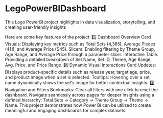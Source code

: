 # LegoPowerBIDashboard
This Lego PowerBI project highlights in data visualization, storytelling, and creating user-friendly insights

Here are some key features of the project:
1️⃣ Dashboard Overview
Card Visuals: Displaying key metrics such as Total Sets (4,385), Average Pieces (411), and Average Price ($45).
Slicers: Enabling filtering by Theme Group, Age Range, and Average Price through a parameter slicer.
Interactive Table: Providing a detailed breakdown of Set Name, Set ID, Theme, Age Range, Avg. Price, and Price Range.
2️⃣ Dynamic Visual Interactions
Card Updates: Displays product-specific details such as release year, target age, price, and product image when a set is selected.
Tooltips: Hovering over a set name dynamically shows the set's image for better contextual insights.
3️⃣ Navigation and Filters
Bookmarks:
Clear all filters with one click to reset the dashboard.
Navigate seamlessly across pages for deeper insights using a defined hierarchy:
Total Sets → Category → Theme Group → Theme → Name.
This project demonstrates how Power BI can be utilized to create meaningful and engaging dashboards for complex datasets.

